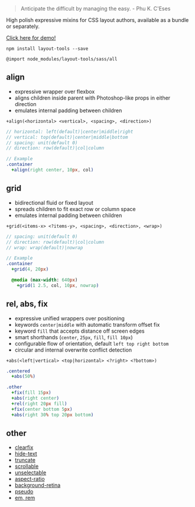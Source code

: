 > Anticipate the difficult by managing the easy. - Phu K. C'Eses

High polish expressive mixins for CSS layout authors, available as a bundle or separately.

[Click here for demo!](http://codepen.io/salsita/full/bgxWBX/)

`npm install layout-tools --save`

`@import node_modules/layout-tools/sass/all`

## align

- expressive wrapper over flexbox
- aligns children inside parent with Photoshop-like props in either direction
- emulates internal padding between children

`+align(<horizontal> <vertical>, <spacing>, <direction>)`

```Sass
// horizontal: left(default)|center|middle|right
// vertical: top(default)|center|middle|bottom
// spacing: unit(default 0)
// direction: row(default)|col|column

// Example
.container
  +align(right center, 10px, col)
```

## grid

- bidirectional fluid or fixed layout
- spreads children to fit exact row or column space
- emulates internal padding between children

`+grid(<items-x> <?items-y>, <spacing>, <direction>, <wrap>)`

```Sass
// spacing: unit(default 0)
// direction: row(default)|col|column
// wrap: wrap(default)|nowrap

// Example
.container
  +grid(4, 20px)

  @media (max-width: 640px)
    +grid(1 2.5, col, 10px, nowrap)
```

## rel, abs, fix

- expressive unified wrappers over positioning
- keywords `center|middle` with automatic transform offset fix
- keyword `fill` that accepts distance off screen edges
- smart shorthands (`center`, `25px`, `fill`, `fill 10px`)
- configurable flow of orientation, default `left top right bottom`
- circular and internal overwrite conflict detection

`+abs(<left|vertical> <top|horizontal> <?right> <?bottom>)`

```Sass
.centered
  +abs(50%)

.other
  +fix(fill 15px)
  +abs(right center)
  +rel(right 20px fill)
  +fix(center bottom 5px)
  +abs(right 30% top 20px bottom)
```

## other

- [clearfix](sass/clearfix.sass)
- [hide-text](sass/hide-text.sass)
- [truncate](sass/truncate.sass)
- [scrollable](sass/scrollable.sass)
- [unselectable](sass/unselectable.sass)
- [aspect-ratio](sass/aspect-ratio.sass)
- [background-retina](sass/background-retina.sass)
- [pseudo](sass/pseudo.sass)
- [em, rem](sass/em-rem.sass)

